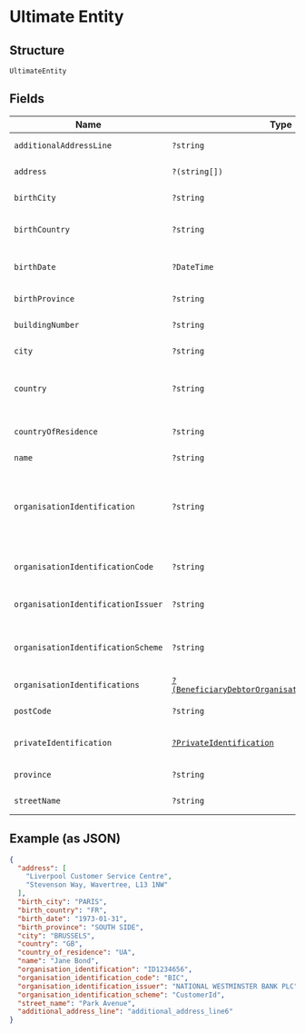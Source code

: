 
# Ultimate Entity

## Structure

`UltimateEntity`

## Fields

| Name | Type | Tags | Description | Getter | Setter |
|  --- | --- | --- | --- | --- | --- |
| `additionalAddressLine` | `?string` | Optional | Additional address line of the debtor/beneficiary address | getAdditionalAddressLine(): ?string | setAdditionalAddressLine(?string additionalAddressLine): void |
| `address` | `?(string[])` | Optional | Ultimate debtor/beneficiary address | getAddress(): ?array | setAddress(?array address): void |
| `birthCity` | `?string` | Optional | Ultimate debtor/beneficiary birth city | getBirthCity(): ?string | setBirthCity(?string birthCity): void |
| `birthCountry` | `?string` | Optional | Ultimate debtor/beneficiary birth country. ISO 3166 format country code | getBirthCountry(): ?string | setBirthCountry(?string birthCountry): void |
| `birthDate` | `?DateTime` | Optional | Ultimate debtor/beneficiary birth date. Formatted ISO 8601 format YYYY-MM-DD | getBirthDate(): ?\DateTime | setBirthDate(?\DateTime birthDate): void |
| `birthProvince` | `?string` | Optional | Ultimate debtor/beneficiary birth province | getBirthProvince(): ?string | setBirthProvince(?string birthProvince): void |
| `buildingNumber` | `?string` | Optional | Building number of the debtor/beneficiary address | getBuildingNumber(): ?string | setBuildingNumber(?string buildingNumber): void |
| `city` | `?string` | Optional | City/Town of the Beneficiary address | getCity(): ?string | setCity(?string city): void |
| `country` | `?string` | Optional | Country of ultimate debtor/beneficiary address. ISO 3166 format country code | getCountry(): ?string | setCountry(?string country): void |
| `countryOfResidence` | `?string` | Optional | Country of residence of the ultimate beneficiary, ISO 3166 format country code | getCountryOfResidence(): ?string | setCountryOfResidence(?string countryOfResidence): void |
| `name` | `?string` | Optional | - | getName(): ?string | setName(?string name): void |
| `organisationIdentification` | `?string` | Optional | Organisation identification of an ultimate debtor/beneficiary, in the case that the ultimate debtor/beneficiary is an organisation and not a private person. | getOrganisationIdentification(): ?string | setOrganisationIdentification(?string organisationIdentification): void |
| `organisationIdentificationCode` | `?string` | Optional | The code that specifies the type of `organisation_identification` | getOrganisationIdentificationCode(): ?string | setOrganisationIdentificationCode(?string organisationIdentificationCode): void |
| `organisationIdentificationIssuer` | `?string` | Optional | Issuer of the `organisation_identification` | getOrganisationIdentificationIssuer(): ?string | setOrganisationIdentificationIssuer(?string organisationIdentificationIssuer): void |
| `organisationIdentificationScheme` | `?string` | Optional | The code that specifies the scheme of `organisation_identification` | getOrganisationIdentificationScheme(): ?string | setOrganisationIdentificationScheme(?string organisationIdentificationScheme): void |
| `organisationIdentifications` | [`?(BeneficiaryDebtorOrganisationIdentification[])`](../../doc/models/beneficiary-debtor-organisation-identification.md) | Optional | Array for additional ID(s) of ultimate organisation | getOrganisationIdentifications(): ?array | setOrganisationIdentifications(?array organisationIdentifications): void |
| `postCode` | `?string` | Optional | Post code of the debtor/beneficiary address | getPostCode(): ?string | setPostCode(?string postCode): void |
| `privateIdentification` | [`?PrivateIdentification`](../../doc/models/private-identification.md) | Optional | - | getPrivateIdentification(): ?PrivateIdentification | setPrivateIdentification(?PrivateIdentification privateIdentification): void |
| `province` | `?string` | Optional | Province of the debtor/beneficiary address | getProvince(): ?string | setProvince(?string province): void |
| `streetName` | `?string` | Optional | Street name of the debtor/beneficiary address | getStreetName(): ?string | setStreetName(?string streetName): void |

## Example (as JSON)

```json
{
  "address": [
    "Liverpool Customer Service Centre",
    "Stevenson Way, Wavertree, L13 1NW"
  ],
  "birth_city": "PARIS",
  "birth_country": "FR",
  "birth_date": "1973-01-31",
  "birth_province": "SOUTH SIDE",
  "city": "BRUSSELS",
  "country": "GB",
  "country_of_residence": "UA",
  "name": "Jane Bond",
  "organisation_identification": "ID1234656",
  "organisation_identification_code": "BIC",
  "organisation_identification_issuer": "NATIONAL WESTMINSTER BANK PLC",
  "organisation_identification_scheme": "CustomerId",
  "street_name": "Park Avenue",
  "additional_address_line": "additional_address_line6"
}
```

